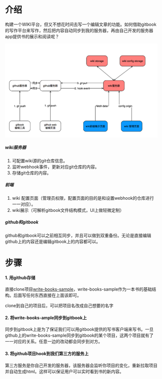# 介绍

构建一个WIKI平台，但又不想花时间去写一个编辑文章的功能。如何借助gitbook的写作平台来写作，然后把内容自动同步到我的服务器，再由自己开发的服务器app提供书的展示和阅读呢？

![](/assets/wiki.png)

##### wiki服务器

1. 可配置wiki源的git仓库信息。
2. 监听webhook事件，更新对应git仓库的内容。
3. 存储git仓库的内容。

##### 前端

1. wiki 配置页面（管理员权限，配置页面的目的是和设置webhook的仓库进行一一对应）。
2. wiki展示（可解析gitbook文件结构模式，UI上做轻微定制）

##### github和gitbook

github和gitbook可以之前相互同步，并且可以做到双重备份。无论是直接编辑github上的内容还是编辑gitbook上的内容都可以。

# 步骤

#### 1. 用github存储

直接clone项目[write-books-sample](https://github.com/xugy0926/write-books-simple.git)，write-books-sample作为一本书的基础结构。后面写任何东西直接在上面该即可。

clone到自己的项目后，可以把项目名改成自己想要的名字

#### 2. 将write-books-ample同步到gitbook上

同步到gitbook上是为了保证我们可以用gitbook提供的写书客户端来写书。一旦github上的write-books-sample同步到gitbook的某个项目，这两个项目就有了一一对应的关系。任意一边的改动都会同步到对方。

#### 3. 将github项目hook到我们第三方的服务上

第三方服务是你自己开发的服务器，该服务器会监听你项目的变化，重新拉取项目并自动生成html。这样可以保证用户可以实时看到书的新内容。

